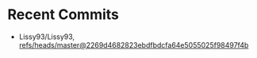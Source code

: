 # Recent Commits

<!-- START gadpp -->
- Lissy93/Lissy93, [refs/heads/master@2269d4682823ebdfbdcfa64e5055025f98497f4b](https://github.com/Lissy93/Lissy93/commit/2269d4682823ebdfbdcfa64e5055025f98497f4b)
